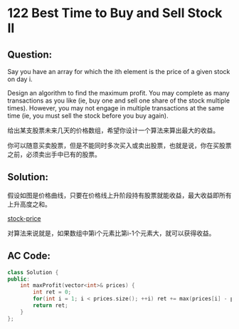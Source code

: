 # 122 Best Time to Buy and Sell Stock II

## Question:

Say you have an array for which the ith element is the price of a given stock on day i.

Design an algorithm to find the maximum profit. You may complete as many transactions as you like (ie, buy one and sell one share of the stock multiple times). However, you may not engage in multiple transactions at the same time (ie, you must sell the stock before you buy again).

给出某支股票未来几天的价格数组，希望你设计一个算法来算出最大的收益。

你可以随意买卖股票，但是不能同时多次买入或卖出股票，也就是说，你在买股票之前，必须卖出手中已有的股票。

## Solution:

假设如图是价格曲线，只要在价格线上升阶段持有股票就能收益，最大收益即所有上升高度之和。

[stock-price](stock-price.png)

对算法来说就是，如果数组中第i个元素比第i-1个元素大，就可以获得收益。

## AC Code:

``` c++
class Solution {
public:
    int maxProfit(vector<int>& prices) {
        int ret = 0;
        for(int i = 1; i < prices.size(); ++i) ret += max(prices[i] - prices[i-1], 0);
        return ret;
    }
};
```

